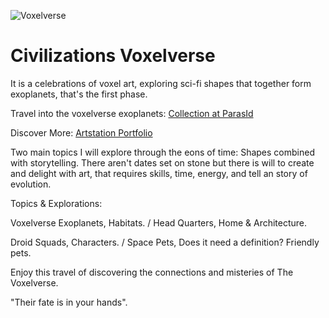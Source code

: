 ![Voxelverse](/images/blog/The_Gathering_V1.png)

# Civilizations Voxelverse

It is a celebrations of voxel art, exploring sci-fi shapes that together form exoplanets, that's the first phase.

Travel into the voxelverse exoplanets:
[Collection at ParasId](https://paras.id/es/collection/voxelverse-exoplanets-by-pulsarforgenear)

Discover More:
[Artstation Portfolio](https://www.artstation.com/pulsarforge)

Two main topics I will explore through the eons of time:
Shapes combined with storytelling.
There aren't dates set on stone but there is will to create and delight with art, that requires skills, time, energy, and tell an story of evolution.

Topics & Explorations:

Voxelverse Exoplanets, Habitats. /
Head Quarters, Home & Architecture.

Droid Squads, Characters. /
Space Pets, Does it need a definition? Friendly pets.

Enjoy this travel of discovering the connections and misteries of The Voxelverse.


"Their fate is in your hands".

